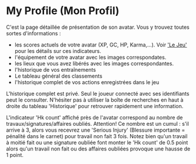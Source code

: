 # My Profile (Mon Profil)

C'est la page détaillée de présentation de son avatar.
Vous y trouvez toutes sortes d'informations :
- les scores actuels de votre avatar (XP, GC, HP, Karma,...). Voir ['Le Jeu'](game.md) pour les détails sur ces indicateurs.
- l'équipement de votre avatar avec les images correspondates.
- les lieux que vous avez libérés avec les images correspondantes.
- l'historique de vos entraînements
- Le tableau général des classements
- l'historique complet de vos actions enregistrées dans le jeu

L'historique complet est privé. Seul le joueur connecté avec ses identifiants peut le consulter. N'hésiter pas à utiliser la boîte de recherches en haut à droite du tableau 'Historique' pour retrouver rapidement une information.

L'indicateur 'Hk count' affiché près de l'avatar correspond au nombre de travaux/signatures/affaires oubliés. Attention! Ce nombre est un cumul : s'il arrive à 3, alors vous recevrez une 'Serious Injury' (Blessure importante = pénalité dans le carnet) pour travail non fait 3 fois.
Notez bien qu'un travail à moitié fait ou une signature oubliée font monter le 'Hk count' de 0.5 point alors qu'un travail non fait ou des affaires oubliées provoque une hausse de 1 point.
